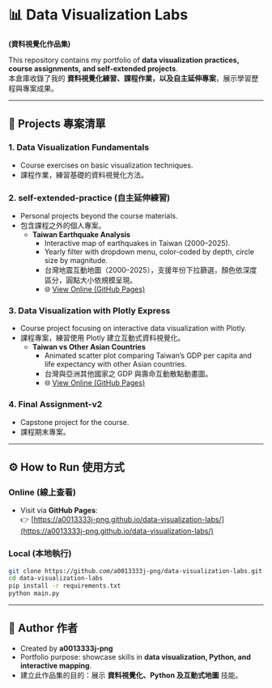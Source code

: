 # 📊 Data Visualization Labs  
**(資料視覺化作品集)**

This repository contains my portfolio of **data visualization practices, course assignments, and self-extended projects**.  
本倉庫收錄了我的 **資料視覺化練習、課程作業，以及自主延伸專案**，展示學習歷程與專案成果。

---

## 📂 Projects 專案清單

### 1. **Data Visualization Fundamentals**  
- Course exercises on basic visualization techniques.  
- 課程作業，練習基礎的資料視覺化方法。  

### 2. **self-extended-practice (自主延伸練習)**  
- Personal projects beyond the course materials.  
- 包含課程之外的個人專案。  
  - **Taiwan Earthquake Analysis**  
    - Interactive map of earthquakes in Taiwan (2000–2025).  
    - Yearly filter with dropdown menu, color-coded by depth, circle size by magnitude.  
    - 台灣地震互動地圖（2000–2025），支援年份下拉篩選，顏色依深度區分，圓點大小依規模呈現。  
    - 🌐 [View Online (GitHub Pages)](https://a0013333j-png.github.io/data-visualization-labs/)  

### 3. **Data Visualization with Plotly Express**  
- Course project focusing on interactive data visualization with Plotly.  
- 課程專案，練習使用 Plotly 建立互動式資料視覺化。  
  - **Taiwan vs Other Asian Countries**  
    - Animated scatter plot comparing Taiwan’s GDP per capita and life expectancy with other Asian countries.  
    - 台灣與亞洲其他國家之 GDP 與壽命互動散點動畫圖。  
    - 🌐 [View Online (GitHub Pages)](https://github.com/a0013333j-png/data-visualization-labs/tree/main/Data%20Visualization%20with%20Plotly%20Express/index.html)  

### 4. **Final Assignment-v2**  
- Capstone project for the course.  
- 課程期末專案。

---

## ⚙️ How to Run 使用方式

### Online (線上查看)  
- Visit via **GitHub Pages**:  
  👉 [https://a0013333j-png.github.io/data-visualization-labs/](https://a0013333j-png.github.io/data-visualization-labs/)

### Local (本地執行)  
```bash
git clone https://github.com/a0013333j-png/data-visualization-labs.git
cd data-visualization-labs
pip install -r requirements.txt
python main.py
```

---

## 👤 Author 作者
- Created by **a0013333j-png**  
- Portfolio purpose: showcase skills in **data visualization, Python, and interactive mapping**.  
- 建立此作品集的目的：展示 **資料視覺化、Python 及互動式地圖** 技能。
